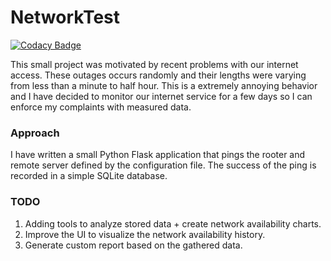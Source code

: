 # NetworkTest

[![Codacy Badge](https://api.codacy.com/project/badge/Grade/e39e14dd853f4d4c9956a70c480c5fb9)](https://www.codacy.com/manual/DSuveges/NetworkTest?utm_source=github.com&amp;utm_medium=referral&amp;utm_content=DSuveges/NetworkTest&amp;utm_campaign=Badge_Grade)

This small project was motivated by recent problems with our internet access. 
These outages occurs randomly and their lengths were varying from less than a minute to half hour. 
This is a extremely annoying behavior and I have decided to monitor our internet service for a few days so I can enforce my complaints with measured data. 

### Approach

I have written a small Python Flask application that pings the rooter and remote server defined by the configuration file. 
The success of the ping is recorded in a simple SQLite database.

### TODO

1. Adding tools to analyze stored data + create network availability charts.
2. Improve the UI to visualize the network availability history.
3. Generate custom report based on the gathered data.
